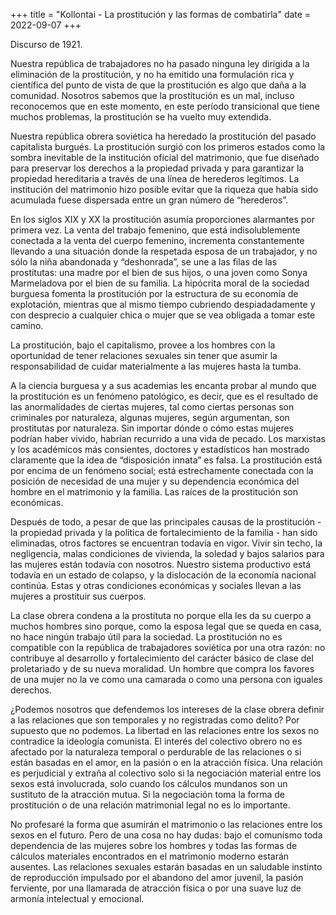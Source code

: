 +++
title = "Kollontai - La prostitución y las formas de combatirla"
date = 2022-09-07
+++

Discurso de 1921.

Nuestra república de trabajadores no ha pasado ninguna ley dirigida a la eliminación de la prostitución, y no ha emitido una formulación rica y científica del punto de vista de que la prostitución es algo que daña a la comunidad. Nosotros sabemos que la prostitución es un mal, incluso reconocemos que en este momento, en este período transicional que tiene
muchos problemas, la prostitución se ha vuelto muy extendida.

Nuestra república obrera soviética ha heredado la prostitución del pasado capitalista
burgués. La prostitución surgió con los primeros estados como la sombra inevitable de la
institución oficial del matrimonio, que fue diseñado para preservar los derechos a la
propiedad privada y para garantizar la propiedad hereditaria a través de una línea de
herederos legítimos. La institución del matrimonio hizo posible evitar que la riqueza que
había sido acumulada fuese dispersada entre un gran número de “herederos”.

En los siglos XIX y XX la prostitución
asumía proporciones alarmantes por primera vez. La venta del trabajo femenino, que está
indisolublemente conectada a la venta del cuerpo femenino, incrementa constantemente
llevando a una situación donde la respetada esposa de un trabajador, y no sólo la niña
abandonada y “deshonrada”, se une a las filas de las prostitutas: una madre por el bien de
sus hijos, o una joven como Sonya Marmeladova por el bien de su familia. La hipócrita moral de la sociedad burguesa fomenta la
prostitución por la estructura de su economía de explotación, mientras que al mismo
tiempo cubriendo despiadadamente y con desprecio a cualquier chica o mujer que se vea
obligada a tomar este camino.

La prostitución, bajo el capitalismo, provee a los
hombres con la oportunidad de tener relaciones sexuales sin tener que asumir la
responsabilidad de cuidar materialmente a las mujeres hasta la tumba.

 A la ciencia burguesa y a sus
academias les encanta probar al mundo que la prostitución es un fenómeno patológico, es decir, que es el resultado de las anormalidades de ciertas mujeres, tal como ciertas personas son criminales por naturaleza, algunas mujeres, según argumentan, son prostitutas por naturaleza. Sin importar dónde o cómo estas mujeres podrían haber vivido, habrían recurrido a una vida de pecado. Los marxistas y los académicos más consientes, doctores y estadísticos han mostrado claramente que la idea de “disposición innata” es falsa. La prostitución está por encima de un fenómeno social; está estrechamente conectada con la posición de necesidad de una mujer y su dependencia
económica del hombre en el matrimonio y la familia. Las raíces de la prostitución son
económicas.

 Después de todo, a pesar de que las principales causas de la prostitución - la
propiedad privada y la política de fortalecimiento de la familia - han sido eliminadas, otros
factores se encuentran todavía en vigor. Vivir sin techo, la negligencia, malas condiciones
de vivienda, la soledad y bajos salarios para las mujeres están todavía con nosotros.
Nuestro sistema productivo está todavía en un estado de colapso, y la dislocación de la
economía nacional continúa. Estas y otras condiciones económicas y sociales llevan a las
mujeres a prostituir sus cuerpos.

La clase obrera condena a la prostituta no porque ella les da su cuerpo a
muchos hombres sino porque, como la esposa legal que se queda en casa, no hace ningún trabajo útil para la sociedad. La prostitución no es compatible con la república de trabajadores soviética por una otra razón: no contribuye al desarrollo y fortalecimiento del carácter básico de clase del proletariado y de su nueva moralidad. Un hombre que compra los favores de una mujer no la ve como una camarada o como una persona
con iguales derechos.

¿Podemos nosotros que defendemos los intereses de la clase obrera definir a las relaciones que son temporales y no registradas como delito? Por supuesto que no
podemos. La libertad en las relaciones entre los sexos no contradice la ideología
comunista. El interés del colectivo obrero no es afectado por la naturaleza temporal o perdurable de las relaciones o si están basadas en el amor, en la pasión o en la atracción
física. Una relación es perjudicial y extraña al colectivo solo si la negociación material entre los sexos está involucrada, solo cuando los cálculos mundanos son un sustituto de la atracción mutua. Si la negociación toma la forma de prostitución o de una relación matrimonial legal no es lo importante. 

No profesaré la forma que asumirán el matrimonio o las relaciones entre los sexos en el
futuro. Pero de una cosa no hay dudas: bajo el comunismo toda dependencia de las
mujeres sobre los hombres y todas las formas de cálculos materiales encontrados en el
matrimonio moderno estarán ausentes. Las relaciones sexuales estarán basadas en un
saludable instinto de reproducción impulsado por el abandono del amor juvenil, la pasión
ferviente, por una llamarada de atracción física o por una suave luz de armonía intelectual y emocional.